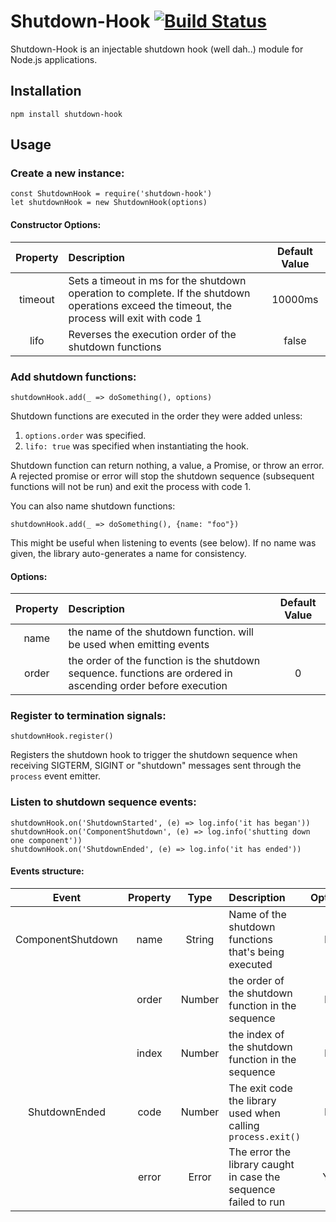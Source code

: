 # Shutdown-Hook [![Build Status](https://travis-ci.org/shaharke/shutdown-hook.svg?branch=master)](https://travis-ci.org/shaharke/shutdown-hook)

Shutdown-Hook is an injectable shutdown hook (well dah..) module for Node.js applications.

## Installation
`npm install shutdown-hook`

## Usage

### Create a new instance:
```
const ShutdownHook = require('shutdown-hook')
let shutdownHook = new ShutdownHook(options)
```

#### Constructor Options:

| Property | Description | Default Value |
| :------: | :---------- | :-----------: |
| timeout  | Sets a timeout in ms for the shutdown operation to complete. If the shutdown operations exceed the timeout, the process will exit with code 1| 10000ms |
| lifo     | Reverses the execution order of the shutdown functions| false |


### Add shutdown functions:

`shutdownHook.add(_ => doSomething(), options)`

Shutdown functions are executed in the order they were added unless: 

1. `options.order` was specified. 
2. `lifo: true` was specified when instantiating the hook.

Shutdown function can return nothing, a value, a Promise, or throw an error.
A rejected promise or error will stop the shutdown sequence (subsequent functions will not be run) and exit the process with code 1.

You can also name shutdown functions:

`shutdownHook.add(_ => doSomething(), {name: "foo"})`

This might be useful when listening to events (see below). If no name was given, the library auto-generates a name for consistency.

#### Options:

| Property | Description | Default Value |
| :------: | :---------- | :-----------: |
| name  | the name of the shutdown function. will be used when emitting events ||
| order | the order of the function is the shutdown sequence. functions are ordered in ascending order before execution | 0|


### Register to termination signals:

`shutdownHook.register()`

Registers the shutdown hook to trigger the shutdown sequence when receiving SIGTERM, SIGINT or "shutdown" messages sent through the `process` event emitter. 

### Listen to shutdown sequence events:

```
shutdownHook.on('ShutdownStarted', (e) => log.info('it has began'))
shutdownHook.on('ComponentShutdown', (e) => log.info('shutting down one component'))
shutdownHook.on('ShutdownEnded', (e) => log.info('it has ended'))
```

#### Events structure:

| Event | Property | Type | Description | Optional |
| :---: | :------: | :--: | :---------- | :------: |
| ComponentShutdown | name | String | Name of the shutdown functions that's being executed| No|
|| order | Number | the order of the shutdown function in the sequence | No |
|| index | Number | the index of the shutdown function in the sequence | No |
| ShutdownEnded | code | Number | The exit code the library used when calling `process.exit()`| No |
|| error | Error | The error the library caught in case the sequence failed to run | Yes|



